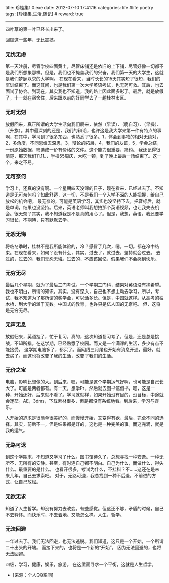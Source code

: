 title: 珍桂集1.0.exe
date: 2012-07-10 17:41:16
categories: life #life poetry
tags: [珍桂集,生活,随记]  # <!--more-->
reward: true

---

四叶草的第一叶已经长出来了。

回顾这一些年，无比震撼。

<!--more-->


### 无忧无虑
第一天注册，尽管学校四面黄土，尽管床铺还是依旧的上下铺，尽管好像一切都不是我们所想象那样。但是，我们也不掩盖我们的兴奋，我们第一天的大学生，这就是我们梦寐以求的大学啊。
在现在看来，当时长长的15天其实短了很短，我们的军训结束了。而这其间，也是我们第一次大学英语考试，也无药可救。其后，也去面试了协会。到现在，其实我也不知道，我的路上因此面多彩了。最后，就是放假了，十一就在宿舍住，后来跟以前的好同学去了一趟桂林市区。

### 无时无刻
放假回来，真正所谓的大学生活向我们展来，依然（早读）、（晚自习）、（早操）、（升旗）。其中最深刻的还是，我们的辩论，也许这是我大学来第一件有特点的事啊，在其中，学习到了很多东西，也熟悉了很多。1，体会到事物的相对无绝对，2，多角度，不同思维去深思，3，辩论的拓展，4，我们的友谊，5，学会总结，一份原始数据，筛选成一价有价格的文件。这个能力很重要，简约。
我还记得很清楚，那天我们11.11。，学校55周庆，大吃一顿，到了晚上最后一场结束了。这一个，来之不易。

### 无可奈何
学习上，还真的没有啊。一个星期四天没课的日子，现在看来，已经过去了。不知道是无可奈何吗？如此舒适，这一切，不是我们一个入学不深的人能把握，给自己放松的机会吧。
最无奈的，可能是英语学习，其实也没坚持下去，把音标后，就是单词，结果也没坚持。后来，英语老师叫我想拍那个英语视频，也让我失去机会。很无奈？其实，我不知道我是不是真的用心了。但是，我想，英语，我还要学习很长，不期待，只有默默去学。

### 无怨无悔
将临冬季时，桂林不是我所能体验的，冷？感冒了几次，嗯，一切。都在冷中结束。在现在看来，如何？没有什么，其实，过去了，就过去，坚持就会过去。
去过的，过去的，我们无怨无悔。过去的，不应该回忆，假果我们不会感到快乐。

### 无穷无尽
最后几个星期，就为了最后三门考试。一个学期三门科，结果对英语没有抱希望。我也不明白，所谓的知识，其实，没有深入，自己也不想主动去学习，所以，考试，我不知道为了那所谓的奖学金，可以活多长。但是，中国就这样。从高考的独木桥，到大学的滥于充数。中国式的教育，也许只是亿人国的无奈吧。
但，这将是无穷无尽。

### 无声无息
放假归来，英语挂了，忙于复习，真的，这次知道复习考了，但是，还是总是挑战，不知所措。在这学期，已经熟悉了校园。而又是一个满课的生活，多少有点不能接受。
这学期电脑多了，都买了。而网线三月尾也开始有消息开通，最好，就去买了。而这也将改变了我的生活，改变了我们的生活。

### 无价之宝
电脑，影响比想像的大。到后来，嗯，可能是这个学期运气好啊，也可能是自己长大了。可能是两者都有。有一天，想学Pr，然后就去图书馆借书，嗯，这是一种，开始还好，后来就不看了。学习就就样，如果开始没有目的，没目标，中途就会迷茫。AE，3dms，下载素材很多，但是都没有系统地看。到后来，学习与娱乐。

人开始的追求是很简单很美好的，而慢慢开始，又变得有欲，最后，完全不同的选择。其实，前后不一，但是结果都是好的，这也是一种完美的事。而这完满，就是我的运气。

### 无路可退
到这个学期末，不知道又学习了什么。图书馆待久了，总想寻找一种安逸。一种无所不，无所有的安静。甚至，有时连自己都不明白。自己为什么，而做什么，得失什么。最重要的是什么。
也看开很多，考试为什么，不挂科？不……这还在是未来几年，自己去求索吧。
对于，无路可退，我总找到一种不后退，不前进的方式，让自己放松。

### 无欲无求
知道了人生哲学。却没有努力去改变。有些感觉。但这还不够，矛盾的时候，自己不去释怀。而快乐时，不去着地。又能怎么样。人生，哲学。


### 无法回避
一年过去了。我们无法回避，也无法逃脱。我们知道，这只是一个开始，一个所谓二十出头的开端。
而接下来的，也将是一个新的“开始”。
因为无法回避的，也将无法回避。

四级，学习，健康，娱乐，旅游。
在这里面寻求一个平衡，这就是人生哲学。


- [来源：个人QQ空间]

